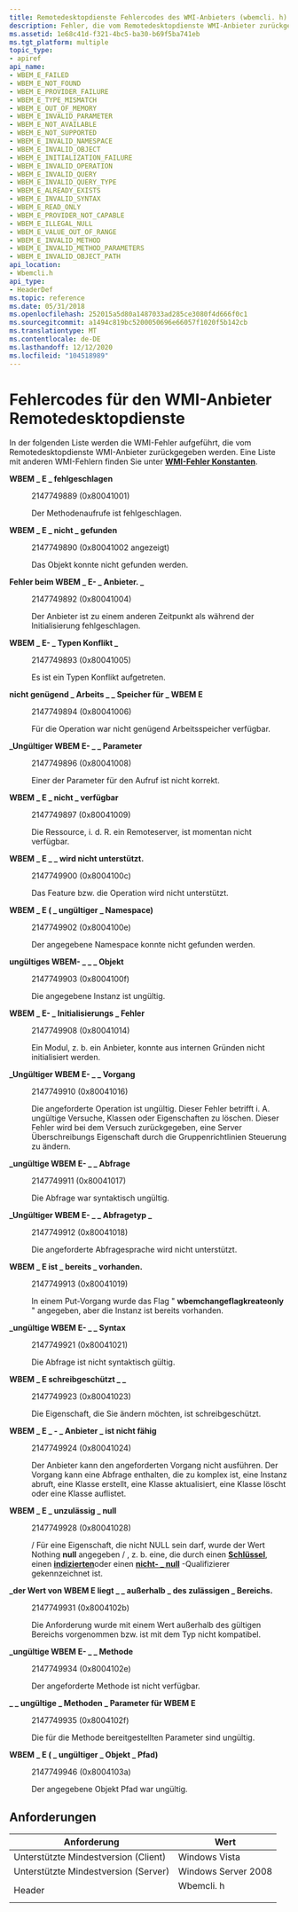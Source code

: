 ```yaml
---
title: Remotedesktopdienste Fehlercodes des WMI-Anbieters (wbemcli. h)
description: Fehler, die vom Remotedesktopdienste WMI-Anbieter zurückgegeben werden. Eine Liste mit anderen WMI-Fehlern finden Sie unter WMI-Fehler Konstanten.
ms.assetid: 1e68c41d-f321-4bc5-ba30-b69f5ba741eb
ms.tgt_platform: multiple
topic_type:
- apiref
api_name:
- WBEM_E_FAILED
- WBEM_E_NOT_FOUND
- WBEM_E_PROVIDER_FAILURE
- WBEM_E_TYPE_MISMATCH
- WBEM_E_OUT_OF_MEMORY
- WBEM_E_INVALID_PARAMETER
- WBEM_E_NOT_AVAILABLE
- WBEM_E_NOT_SUPPORTED
- WBEM_E_INVALID_NAMESPACE
- WBEM_E_INVALID_OBJECT
- WBEM_E_INITIALIZATION_FAILURE
- WBEM_E_INVALID_OPERATION
- WBEM_E_INVALID_QUERY
- WBEM_E_INVALID_QUERY_TYPE
- WBEM_E_ALREADY_EXISTS
- WBEM_E_INVALID_SYNTAX
- WBEM_E_READ_ONLY
- WBEM_E_PROVIDER_NOT_CAPABLE
- WBEM_E_ILLEGAL_NULL
- WBEM_E_VALUE_OUT_OF_RANGE
- WBEM_E_INVALID_METHOD
- WBEM_E_INVALID_METHOD_PARAMETERS
- WBEM_E_INVALID_OBJECT_PATH
api_location:
- Wbemcli.h
api_type:
- HeaderDef
ms.topic: reference
ms.date: 05/31/2018
ms.openlocfilehash: 252015a5d80a1487033ad285ce3080f4d666f0c1
ms.sourcegitcommit: a1494c819bc5200050696e66057f1020f5b142cb
ms.translationtype: MT
ms.contentlocale: de-DE
ms.lasthandoff: 12/12/2020
ms.locfileid: "104518989"
---
```

# <a name="remote-desktop-services-wmi-provider-error-codes"></a>Fehlercodes für den WMI-Anbieter Remotedesktopdienste

In der folgenden Liste werden die WMI-Fehler aufgeführt, die vom Remotedesktopdienste WMI-Anbieter zurückgegeben werden. Eine Liste mit anderen WMI-Fehlern finden Sie unter [**WMI-Fehler Konstanten**](/windows/desktop/WmiSdk/wmi-error-constants).

<dl> <dt>

<span id="WBEM_E_FAILED"></span><span id="wbem_e_failed"></span>**WBEM \_ E \_ fehlgeschlagen**
</dt> <dd> <dl> <dt>

2147749889 (0x80041001)
</dt> <dt>



Der Methodenaufrufe ist fehlgeschlagen.


</dt> </dl> </dd> <dt>

<span id="WBEM_E_NOT_FOUND"></span><span id="wbem_e_not_found"></span>**WBEM \_ E \_ nicht \_ gefunden**
</dt> <dd> <dl> <dt>

2147749890 (0x80041002 angezeigt)
</dt> <dt>



Das Objekt konnte nicht gefunden werden.


</dt> </dl> </dd> <dt>

<span id="WBEM_E_PROVIDER_FAILURE"></span><span id="wbem_e_provider_failure"></span>**Fehler beim WBEM \_ E- \_ Anbieter. \_**
</dt> <dd> <dl> <dt>

2147749892 (0x80041004)
</dt> <dt>



Der Anbieter ist zu einem anderen Zeitpunkt als während der Initialisierung fehlgeschlagen.


</dt> </dl> </dd> <dt>

<span id="WBEM_E_TYPE_MISMATCH"></span><span id="wbem_e_type_mismatch"></span>**WBEM \_ E- \_ Typen Konflikt \_**
</dt> <dd> <dl> <dt>

2147749893 (0x80041005)
</dt> <dt>



Es ist ein Typen Konflikt aufgetreten.


</dt> </dl> </dd> <dt>

<span id="WBEM_E_OUT_OF_MEMORY"></span><span id="wbem_e_out_of_memory"></span>**nicht genügend \_ Arbeits \_ \_ Speicher für \_ WBEM E**
</dt> <dd> <dl> <dt>

2147749894 (0x80041006)
</dt> <dt>



Für die Operation war nicht genügend Arbeitsspeicher verfügbar.


</dt> </dl> </dd> <dt>

<span id="WBEM_E_INVALID_PARAMETER"></span><span id="wbem_e_invalid_parameter"></span>**\_Ungültiger WBEM E- \_ \_ Parameter**
</dt> <dd> <dl> <dt>

2147749896 (0x80041008)
</dt> <dt>



Einer der Parameter für den Aufruf ist nicht korrekt.


</dt> </dl> </dd> <dt>

<span id="WBEM_E_NOT_AVAILABLE"></span><span id="wbem_e_not_available"></span>**WBEM \_ E \_ nicht \_ verfügbar**
</dt> <dd> <dl> <dt>

2147749897 (0x80041009)
</dt> <dt>



Die Ressource, i. d. R. ein Remoteserver, ist momentan nicht verfügbar.


</dt> </dl> </dd> <dt>

<span id="WBEM_E_NOT_SUPPORTED"></span><span id="wbem_e_not_supported"></span>**WBEM \_ E \_ \_ wird nicht unterstützt.**
</dt> <dd> <dl> <dt>

2147749900 (0x8004100c)
</dt> <dt>



Das Feature bzw. die Operation wird nicht unterstützt.


</dt> </dl> </dd> <dt>

<span id="WBEM_E_INVALID_NAMESPACE"></span><span id="wbem_e_invalid_namespace"></span>**WBEM \_ E ( \_ ungültiger \_ Namespace)**
</dt> <dd> <dl> <dt>

2147749902 (0x8004100e)
</dt> <dt>



Der angegebene Namespace konnte nicht gefunden werden.


</dt> </dl> </dd> <dt>

<span id="WBEM_E_INVALID_OBJECT"></span><span id="wbem_e_invalid_object"></span>**ungültiges WBEM- \_ \_ \_ Objekt**
</dt> <dd> <dl> <dt>

2147749903 (0x8004100f)
</dt> <dt>



Die angegebene Instanz ist ungültig.


</dt> </dl> </dd> <dt>

<span id="WBEM_E_INITIALIZATION_FAILURE"></span><span id="wbem_e_initialization_failure"></span>**WBEM \_ E- \_ Initialisierungs \_ Fehler**
</dt> <dd> <dl> <dt>

2147749908 (0x80041014)
</dt> <dt>



Ein Modul, z. b. ein Anbieter, konnte aus internen Gründen nicht initialisiert werden.


</dt> </dl> </dd> <dt>

<span id="WBEM_E_INVALID_OPERATION"></span><span id="wbem_e_invalid_operation"></span>**\_Ungültiger WBEM E- \_ \_ Vorgang**
</dt> <dd> <dl> <dt>

2147749910 (0x80041016)
</dt> <dt>



Die angeforderte Operation ist ungültig. Dieser Fehler betrifft i. A. ungültige Versuche, Klassen oder Eigenschaften zu löschen. Dieser Fehler wird bei dem Versuch zurückgegeben, eine Server Überschreibungs Eigenschaft durch die Gruppenrichtlinien Steuerung zu ändern.


</dt> </dl> </dd> <dt>

<span id="WBEM_E_INVALID_QUERY"></span><span id="wbem_e_invalid_query"></span>**\_ungültige WBEM E- \_ \_ Abfrage**
</dt> <dd> <dl> <dt>

2147749911 (0x80041017)
</dt> <dt>



Die Abfrage war syntaktisch ungültig.


</dt> </dl> </dd> <dt>

<span id="WBEM_E_INVALID_QUERY_TYPE"></span><span id="wbem_e_invalid_query_type"></span>**\_Ungültiger WBEM E- \_ \_ Abfragetyp \_**
</dt> <dd> <dl> <dt>

2147749912 (0x80041018)
</dt> <dt>



Die angeforderte Abfragesprache wird nicht unterstützt.


</dt> </dl> </dd> <dt>

<span id="WBEM_E_ALREADY_EXISTS"></span><span id="wbem_e_already_exists"></span>**WBEM \_ E ist \_ bereits \_ vorhanden.**
</dt> <dd> <dl> <dt>

2147749913 (0x80041019)
</dt> <dt>



In einem Put-Vorgang wurde das Flag " **wbemchangeflagkreateonly** " angegeben, aber die Instanz ist bereits vorhanden.


</dt> </dl> </dd> <dt>

<span id="WBEM_E_INVALID_SYNTAX"></span><span id="wbem_e_invalid_syntax"></span>**\_ungültige WBEM E- \_ \_ Syntax**
</dt> <dd> <dl> <dt>

2147749921 (0x80041021)
</dt> <dt>



Die Abfrage ist nicht syntaktisch gültig.


</dt> </dl> </dd> <dt>

<span id="WBEM_E_READ_ONLY"></span><span id="wbem_e_read_only"></span>**WBEM \_ E schreibgeschützt \_ \_**
</dt> <dd> <dl> <dt>

2147749923 (0x80041023)
</dt> <dt>



Die Eigenschaft, die Sie ändern möchten, ist schreibgeschützt.


</dt> </dl> </dd> <dt>

<span id="WBEM_E_PROVIDER_NOT_CAPABLE"></span><span id="wbem_e_provider_not_capable"></span>**WBEM \_ E \_ - \_ Anbieter \_ ist nicht fähig**
</dt> <dd> <dl> <dt>

2147749924 (0x80041024)
</dt> <dt>



Der Anbieter kann den angeforderten Vorgang nicht ausführen. Der Vorgang kann eine Abfrage enthalten, die zu komplex ist, eine Instanz abruft, eine Klasse erstellt, eine Klasse aktualisiert, eine Klasse löscht oder eine Klasse auflistet.


</dt> </dl> </dd> <dt>

<span id="WBEM_E_ILLEGAL_NULL"></span><span id="wbem_e_illegal_null"></span>**WBEM \_ E \_ unzulässig \_ null**
</dt> <dd> <dl> <dt>

2147749928 (0x80041028)
</dt> <dt>



 / Für eine Eigenschaft, die nicht NULL sein darf, wurde der Wert Nothing **null** angegeben / , z. b. eine, die durch einen [**Schlüssel**](/windows/desktop/WmiSdk/key-qualifier), einen [**indizierten**](/windows/desktop/WmiSdk/optional-qualifiers)oder einen [**nicht- \_ null**](/windows/desktop/WmiSdk/optional-qualifiers) -Qualifizierer gekennzeichnet ist.


</dt> </dl> </dd> <dt>

<span id="WBEM_E_VALUE_OUT_OF_RANGE"></span><span id="wbem_e_value_out_of_range"></span>**\_der Wert von WBEM E liegt \_ \_ außerhalb \_ des zulässigen \_ Bereichs.**
</dt> <dd> <dl> <dt>

2147749931 (0x8004102b)
</dt> <dt>



Die Anforderung wurde mit einem Wert außerhalb des gültigen Bereichs vorgenommen bzw. ist mit dem Typ nicht kompatibel.


</dt> </dl> </dd> <dt>

<span id="WBEM_E_INVALID_METHOD"></span><span id="wbem_e_invalid_method"></span>**\_ungültige WBEM E- \_ \_ Methode**
</dt> <dd> <dl> <dt>

2147749934 (0x8004102e)
</dt> <dt>



Der angeforderte Methode ist nicht verfügbar.


</dt> </dl> </dd> <dt>

<span id="WBEM_E_INVALID_METHOD_PARAMETERS"></span><span id="wbem_e_invalid_method_parameters"></span>**\_ \_ ungültige \_ Methoden \_ Parameter für WBEM E**
</dt> <dd> <dl> <dt>

2147749935 (0x8004102f)
</dt> <dt>



Die für die Methode bereitgestellten Parameter sind ungültig.


</dt> </dl> </dd> <dt>

<span id="WBEM_E_INVALID_OBJECT_PATH"></span><span id="wbem_e_invalid_object_path"></span>**WBEM \_ E ( \_ ungültiger \_ Objekt \_ Pfad)**
</dt> <dd> <dl> <dt>

2147749946 (0x8004103a)
</dt> <dt>



Der angegebene Objekt Pfad war ungültig.


</dt> </dl> </dd> </dl>

## <a name="requirements"></a>Anforderungen



| Anforderung | Wert |
|-------------------------------------|--------------------------------------------------------------------------------------|
| Unterstützte Mindestversion (Client)<br/> | Windows Vista<br/>                                                             |
| Unterstützte Mindestversion (Server)<br/> | Windows Server 2008<br/>                                                       |
| Header<br/>                   | <dl> <dt>Wbemcli. h</dt> </dl> |



 

